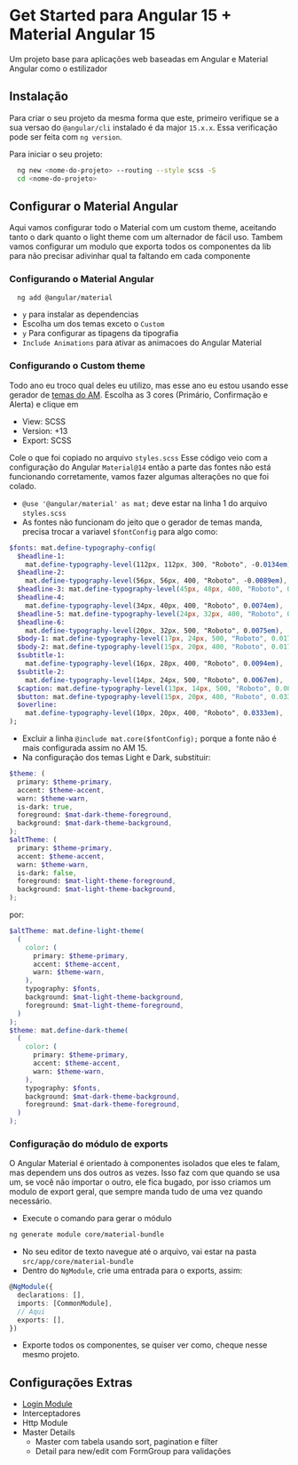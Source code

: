 # Get Started para Angular 15 + Material Angular 15

Um projeto base para aplicações web baseadas em Angular e Material Angular como o estilizador

## Instalação

Para criar o seu projeto da mesma forma que este, primeiro verifique se a sua versao do `@angular/cli` instalado é da major `15.x.x`. Essa verificação pode ser feita com `ng version`.

Para iniciar o seu projeto:

```bash
  ng new <nome-do-projeto> --routing --style scss -S
  cd <nome-do-projeto>
```

## Configurar o Material Angular

Aqui vamos configurar todo o Material com um custom theme, aceitando tanto o dark quanto o light theme com um alternador de fácil uso. Tambem vamos configurar um modulo que exporta todos os componentes da lib para não precisar adivinhar qual ta faltando em cada componente

### Configurando o Material Angular

```bash
  ng add @angular/material
```

- `y` para instalar as dependencias
- Escolha um dos temas exceto o `Custom`
- `y` Para configurar as tipagens da tipografia
- `Include Animations` para ativar as animacoes do Angular Material

### Configurando o Custom theme

Todo ano eu troco qual deles eu utilizo, mas esse ano eu estou usando esse gerador de [temas do AM](https://materialtheme.arcsine.dev/). Escolha as 3 cores (Primário, Confirmação e Alerta) e clique em

- View: SCSS
- Version: +13
- Export: SCSS

Cole o que foi copiado no arquivo `styles.scss`
Esse código veio com a configuração do Angular `Material@14` então a parte das fontes não está funcionando corretamente, vamos fazer algumas alterações no que foi colado.

- `@use '@angular/material' as mat;` deve estar na linha 1 do arquivo `styles.scss`
- As fontes não funcionam do jeito que o gerador de temas manda, precisa trocar a variavel `$fontConfig` para algo como:

```sass
$fonts: mat.define-typography-config(
  $headline-1:
    mat.define-typography-level(112px, 112px, 300, "Roboto", -0.0134em),
  $headline-2:
    mat.define-typography-level(56px, 56px, 400, "Roboto", -0.0089em),
  $headline-3: mat.define-typography-level(45px, 48px, 400, "Roboto", 0em),
  $headline-4:
    mat.define-typography-level(34px, 40px, 400, "Roboto", 0.0074em),
  $headline-5: mat.define-typography-level(24px, 32px, 400, "Roboto", 0em),
  $headline-6:
    mat.define-typography-level(20px, 32px, 500, "Roboto", 0.0075em),
  $body-1: mat.define-typography-level(17px, 24px, 500, "Roboto", 0.0179em),
  $body-2: mat.define-typography-level(15px, 20px, 400, "Roboto", 0.0179em),
  $subtitle-1:
    mat.define-typography-level(16px, 28px, 400, "Roboto", 0.0094em),
  $subtitle-2:
    mat.define-typography-level(14px, 24px, 500, "Roboto", 0.0067em),
  $caption: mat.define-typography-level(13px, 14px, 500, "Roboto", 0.0893em),
  $button: mat.define-typography-level(15px, 20px, 400, "Roboto", 0.0333em),
  $overline:
    mat.define-typography-level(10px, 20px, 400, "Roboto", 0.0333em),
);
```

- Excluir a linha `@include mat.core($fontConfig);` porque a fonte não é mais configurada assim no AM 15.
- Na configuração dos temas Light e Dark, substituir:

```scss
$theme: (
  primary: $theme-primary,
  accent: $theme-accent,
  warn: $theme-warn,
  is-dark: true,
  foreground: $mat-dark-theme-foreground,
  background: $mat-dark-theme-background,
);
$altTheme: (
  primary: $theme-primary,
  accent: $theme-accent,
  warn: $theme-warn,
  is-dark: false,
  foreground: $mat-light-theme-foreground,
  background: $mat-light-theme-background,
);
```

por:

```scss
$altTheme: mat.define-light-theme(
  (
    color: (
      primary: $theme-primary,
      accent: $theme-accent,
      warn: $theme-warn,
    ),
    typography: $fonts,
    background: $mat-light-theme-background,
    foreground: $mat-light-theme-foreground,
  )
);
$theme: mat.define-dark-theme(
  (
    color: (
      primary: $theme-primary,
      accent: $theme-accent,
      warn: $theme-warn,
    ),
    typography: $fonts,
    background: $mat-dark-theme-background,
    foreground: $mat-dark-theme-foreground,
  )
);
```

### Configuração do módulo de exports

O Angular Material é orientado à componentes isolados que eles te falam, mas dependem uns dos outros as vezes. Isso faz com que quando se usa um, se você não importar o outro, ele fica bugado, por isso criamos um modulo de export geral, que sempre manda tudo de uma vez quando necessário.

- Execute o comando para gerar o módulo

```bash
ng generate module core/material-bundle
```

- No seu editor de texto navegue até o arquivo, vai estar na pasta `src/app/core/material-bundle`
- Dentro do `NgModule`, crie uma entrada para o exports, assim:

```ts
@NgModule({
  declarations: [],
  imports: [CommonModule],
  // Aqui
  exports: [],
})
```

- Exporte todos os componentes, se quiser ver como, cheque nesse mesmo projeto.

## Configurações Extras

- [Login Module](./how-to/LOGIN_MODULE.md)
- Interceptadores
- Http Module
- Master Details
  - Master com tabela usando sort, pagination e filter
  - Detail para new/edit com FormGroup para validações
